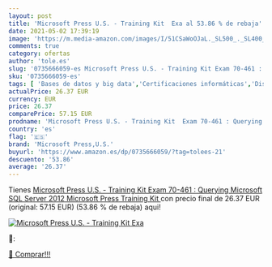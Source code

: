 ```yaml
---
layout: post
title: 'Microsoft Press U.S. - Training Kit  Exa al 53.86 % de rebaja'
date: 2021-05-02 17:39:19
image: 'https://m.media-amazon.com/images/I/51CSaWoOJaL._SL500_._SL400_.jpg'
comments: true
category: ofertas
author: 'tole.es'
slug: '0735666059-es Microsoft Press U.S. - Training Kit Exam 70-461 : Querying...'
sku: '0735666059-es'
tags: [ 'Bases de datos y big data','Certificaciones informáticas','Diseño de software, testing e ingeniería','Informática, internet y medios digitales','Libros','Libros universitarios de ciencias informáticas','Libros universitarios y de estudios superiores','Programación y desarrollo  de software','Redes y administración de sistemas informáticos','microsoft','microsoft press,u.s.', ]
actualPrice: 26.37 EUR
currency: EUR
price: 26.37
comparePrice: 57.15 EUR
prodname: 'Microsoft Press U.S. - Training Kit  Exam 70-461 : Querying Microsoft SQL Server 2012  Microsoft Press Training Kit '
country: 'es'
flag: '🇪🇸'
brand: 'Microsoft Press,U.S.'
buyurl: 'https://www.amazon.es/dp/0735666059/?tag=tolees-21'
descuento: '53.86'
average: '26.37'
---
```


Tienes [Microsoft Press U.S. - Training Kit  Exam 70-461 : Querying Microsoft SQL Server 2012  Microsoft Press Training Kit ](https://www.amazon.es/dp/0735666059/?tag=tolees-21) con precio final de  26.37 EUR (original: 57.15 EUR) (53.86 %  de rebaja) aqui!

[![Microsoft Press U.S. - Training Kit  Exa](https://m.media-amazon.com/images/I/51CSaWoOJaL._SL500_._SL400_.jpg)](https://www.amazon.es/dp/0735666059/?tag=tolees-21)

🔎:


[🛒 Comprar!!!](https://www.amazon.es/dp/0735666059/?tag=tolees-21)
